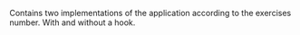 Contains two implementations of the application according to the exercises number. With and without a hook.
